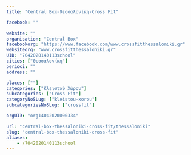 ```yaml
---
title: "Central Box-Θεσσαλονίκη-Cross Fit"

facebook: ""

website: ""
organisation: "Central Box"
facebookorg: "https://www.facebook.com/www.crossfitthessaloniki.gr"
websiteorg: "www.crossfitthessaloniki.gr"
UID: "7042020140113school"
cities: ["Θεσσαλονίκη"]
perioxi: ""
address: ""

places: [""]
categories: ["Κλειστού Χώρου"]
subcategories: ["Cross Fit"]
categoryNoSLug: ["kleistou-xorou"]
subcategoriesNoSLug: ["crossfit"]

orgUID: "org14042020000334"

url: "central-box-thessaloniki-cross-fit/thessaloniki"
slug: "central-box-thessaloniki-cross-fit"
aliases:
    - /7042020140113school
---
```





